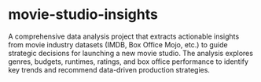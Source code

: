 # movie-studio-insights
A comprehensive data analysis project that extracts actionable insights from movie industry datasets (IMDB, Box Office Mojo, etc.) to guide strategic decisions for launching a new movie studio. The analysis explores genres, budgets, runtimes, ratings, and box office performance to identify key trends and recommend data-driven production strategies.
